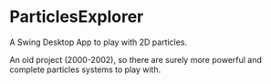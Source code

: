 ParticlesExplorer
=================

A Swing Desktop App to play with 2D particles.

An old project (2000-2002), so there are surely more powerful and complete particles systems to play with.

